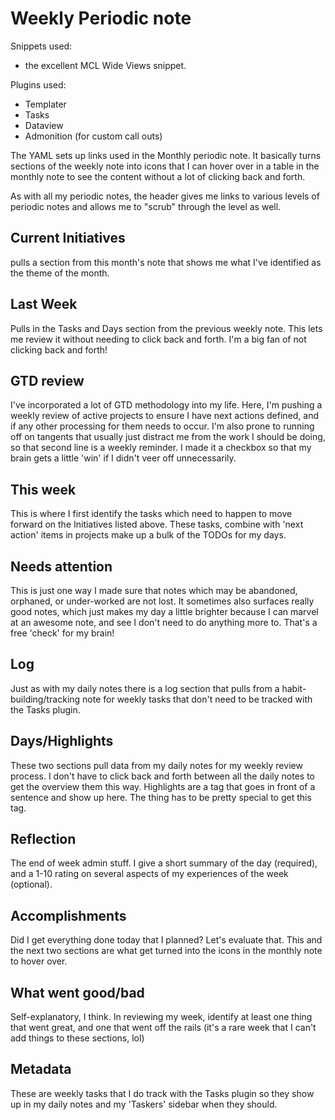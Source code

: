 # Weekly Periodic note
Snippets used: 
- the excellent MCL Wide Views snippet.

Plugins used:
- Templater
- Tasks
- Dataview
- Admonition (for custom call outs)

The YAML sets up links used in the Monthly periodic note. It basically turns sections of the weekly note into icons that I can hover over in a table in the monthly note to see the content without a lot of clicking back and forth.

As with all my periodic notes, the header gives me links to various levels of periodic notes and allows me to "scrub" through the level as well.

## Current Initiatives
pulls a section from this month's note that shows me what I've identified as the theme of the month.

## Last Week
Pulls in the Tasks and Days section from the previous weekly note. This lets me review it without needing to click back and forth. I'm a big fan of not clicking back and forth!

## GTD review
I've incorporated a lot of GTD methodology into my life. Here, I'm pushing a weekly review of active projects to ensure I have next actions defined, and if any other processing for them needs to occur. I'm also prone to running off on tangents that usually just distract me from the work I should be doing, so that second line is a weekly reminder. I made it a checkbox so that my brain gets a little 'win' if I didn't veer off unnecessarily. 

## This week
This is where I first identify the tasks which need to happen to move forward on the Initiatives listed above. These tasks, combine with 'next action' items in projects make up a bulk of the TODOs for my days.

## Needs attention
This is just one way I made sure that notes which may be abandoned, orphaned, or under-worked are not lost. It sometimes also surfaces really good notes, which just makes my day a little brighter because I can marvel at an awesome note, and see I don't need to do anything more to. That's a free 'check' for my brain!

## Log
Just as with my daily notes there is a log section that pulls from a habit-building/tracking note for weekly tasks that don't need to be tracked with the Tasks plugin.

## Days/Highlights
These two sections pull data from my daily notes for my weekly review process. I don't have to click back and forth between all the daily notes to get the overview them this way. Highlights are a tag that goes in front of a sentence and show up here. The thing has to be pretty special to get this tag.

## Reflection
The end of week admin stuff. I give a short summary of the day (required), and a 1-10 rating on several aspects of my experiences of the week (optional).

## Accomplishments
Did I get everything done today that I planned? Let's evaluate that. This and the next two sections are what get turned into the icons in the monthly note to hover over.

## What went good/bad
Self-explanatory, I think. In reviewing my week, identify at least one thing that went great, and one that went off the rails (it's a rare week that I can't add things to these sections, lol)

## Metadata
These are weekly tasks that I do track with the Tasks plugin so they show up in my daily notes and my 'Taskers' sidebar when they should.
